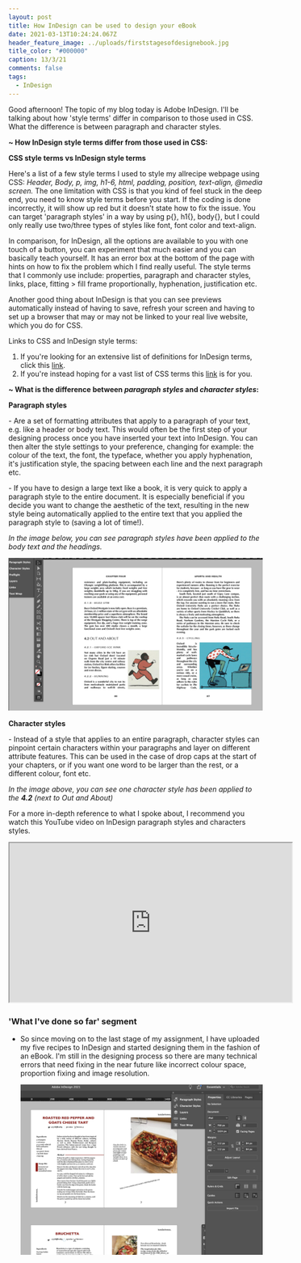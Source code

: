 ```yaml
---
layout: post
title: How InDesign can be used to design your eBook
date: 2021-03-13T10:24:24.067Z
header_feature_image: ../uploads/firststagesofdesignebook.jpg
title_color: "#000000"
caption: 13/3/21
comments: false
tags:
  - InDesign
---
```

Good afternoon! The topic of my blog today is Adobe InDesign. I'll be talking about how 'style terms' differ in comparison to those used in CSS. What the difference is between paragraph and character styles.



**~ How InDesign style terms differ from those used in CSS:**



**CSS style terms vs InDesign style terms**

Here's a list of a few style terms I used to style my allrecipe webpage using CSS: *Header, Body, p, img, h1-6, html, padding, position, text-align, @media screen.* The one limitation with CSS is that you kind of feel stuck in the deep end, you need to know style terms before you start. If the coding is done incorrectly, it will show up red but it doesn't state how to fix the issue. You can target 'paragraph styles' in a way by using p{}, h1{}, body{}, but I could only really use two/three types of styles like font, font color and text-align.

In comparison, for InDesign, all the options are available to you with one touch of a button, you can experiment that much easier and you can basically teach yourself. It has an error box at the bottom of the page with hints on how to fix the problem which I find really useful. The style terms that I commonly use include: properties, paragraph and character styles, links, place, fitting > fill frame proportionally, hyphenation, justification etc. 

Another good thing about InDesign is that you can see previews automatically instead of having to save, refresh your screen and having to set up a browser that may or may not be linked to your real live website, which you do for CSS. 



Links to CSS and InDesign style terms:

1. If you're looking for an extensive list of definitions for InDesign terms, click this [link](https://www.paperandoats.com/blog-native/31-adobe-indesign-terms-defined). 
2. If you're instead hoping for a vast list of CSS terms this [link](https://www.impressivewebs.com/css-terms-definitions/) is for you.



**~ What is the difference between *paragraph styles* and *character styles*:**



**Paragraph styles**

\- Are a set of formatting attributes that apply to a paragraph of your text, e.g. like a header or body text. This would often be the first step of your designing process once you have inserted your text into InDesign. You can then alter the style settings to your preference, changing for example: the colour of the text, the font, the typeface, whether you apply hyphenation, it's justification style, the spacing between each line and the next paragraph etc.

\- If you have to design a large text like a book, it is very quick to apply a paragraph style to the entire document. It is especially beneficial if you decide you want to change the aesthetic of the text, resulting in the new style being automatically applied to the entire text that you applied the paragraph style to (saving a lot of time!).

*In the image below, you can see paragraph styles have been applied to the body text and the headings.*

![An example of a book with character and paragraph styles applied](../uploads/candpstyles.jpg "An example of a book with character and paragraph styles applied")

**Character styles**

\- Instead of a style that applies to an entire paragraph, character styles can pinpoint certain characters within your paragraphs and layer on different attribute features. This can be used in the case of drop caps at the start of your chapters, or if you want one word to be larger than the rest, or a different colour, font etc. 

*In the image above, you can see one character style has been applied to the **4.2** (next to Out and About)*

For a more in-depth reference to what I spoke about, I recommend you watch this YouTube video on InDesign paragraph styles and characters styles. 

<div class="video-box"><iframe width="560" height="315" src="https://www.youtube.com/embed/pG9JkAPLgs8?rel=0" allow="accelerometer; autoplay; encrypted-media; gyroscope; picture-in-picture" allowfullscreen></iframe></div>



### 'What I've done so far' segment

* So since moving on to the last stage of my assignment, I have uploaded my five recipes to InDesign and started designing them in the fashion of an eBook. I'm still in the designing process so there are many technical errors that need fixing in the near future like incorrect colour space, proportion fixing and image resolution.  

  ![Screenshot of the first draft of my eBook design](../uploads/firststagesofdesignebook.jpg "Screenshot of the first draft of my eBook design")